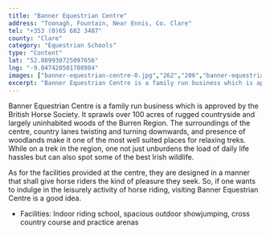 ```yaml
---
title: "Banner Equestrian Centre"
address: "Toonagh, Fountain, Near Ennis, Co. Clare"
tel: "+353 (0)65 682 3487"
county: "Clare"
category: "Equestrian Schools"
type: "Content"
lat: "52.889930725097656"
lng: "-9.047420501708984"
images: ["banner-equestrian-centre-0.jpg","262","206","banner-equestrian-centre-2.jpg","500","480","banner-equestrian-centre-7.jpg","402","456","banner-equestrian-centre-9.jpg","500","148"]
excerpt: "Banner Equestrian Centre is a family run business which is approved by the British Horse Society. It sprawls over 100 acres of rugged countryside and..."
---
```

<p>Banner Equestrian Centre is a family run business which is approved by the British Horse Society. It sprawls over 100 acres of rugged countryside and largely uninhabited woods of the Burren Region. The surroundings of the centre, country lanes twisting and turning downwards, and presence of woodlands make it one of the most well suited places for relaxing treks. While on a trek in the region, one not just unburdens the load of daily life hassles but can also spot some of the best Irish wildlife.</p>  
    <p>As for the facilities provided at the centre, they are designed in a manner that shall give horse riders the kind of pleasure they seek. So, if one wants to indulge in the leisurely activity of horse riding, visiting Banner Equestrian Centre is a good idea. </p>  
    <ul> 
        <li>Facilities: Indoor riding school, spacious outdoor showjumping, cross country course and practice arenas</li> </ul>
